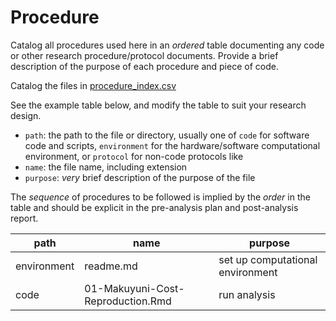 # Procedure
Catalog all procedures used here in an *ordered* table documenting any code or other research procedure/protocol documents. Provide a brief description of the purpose of each procedure and piece of code.

Catalog the files in [procedure_index.csv](procedure_index.csv)

See the example table below, and modify the table to suit your research design.

- `path`: the path to the file or directory, usually one of `code` for software code and scripts, `environment` for the hardware/software computational environment, or `protocol` for non-code protocols like
- `name`: the file name, including extension
- `purpose`: *very* brief description of the purpose of the file

The *sequence* of procedures to be followed is implied by the *order* in the table and should be explicit in the pre-analysis plan and post-analysis report.

path | name | purpose |
-- | -- | -- |
environment | readme.md | set up computational environment |
code | 01-Makuyuni-Cost-Reproduction.Rmd | run analysis
